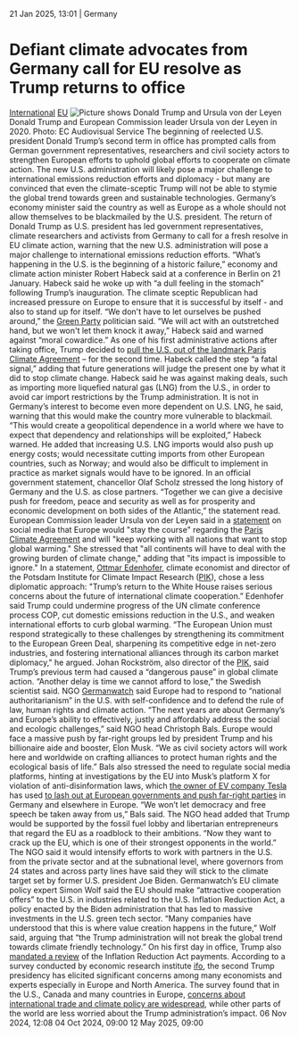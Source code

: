 21 Jan 2025, 13:01
| 
Germany
# Defiant climate advocates from Germany call for EU resolve as Trump returns to office
[International](https://www.cleanenergywire.org/topics/International) [EU](https://www.cleanenergywire.org/topics/EU)
![Picture shows Donald Trump and Ursula von der Leyen ](https://www.cleanenergywire.org/sites/default/files/styles/gallery_image/public/trump_vonderleyen_davos2021_ecaudiovisualservice.jpg?itok=AGL-3et5)
Donald Trump and European Commission leader Ursula von der Leyen in 2020. Photo: EC Audiovisual Service 
The beginning of reelected U.S. president Donald Trump’s second term in office has prompted calls from German government representatives, researchers and civil society actors to strengthen European efforts to uphold global efforts to cooperate on climate action. The new U.S. administration will likely pose a major challenge to international emissions reduction efforts and diplomacy - but many are convinced that even the climate-sceptic Trump will not be able to stymie the global trend towards green and sustainable technologies. Germany’s economy minister said the country as well as Europe as a whole should not allow themselves to be blackmailed by the U.S. president.
The return of Donald Trump as U.S. president has led government representatives, climate researchers and activists from Germany to call for a fresh resolve in EU climate action, warning that the new U.S. administration will pose a major challenge to international emissions reduction efforts. “What’s happening in the U.S. is the beginning of a historic failure,” economy and climate action minister Robert Habeck said at a conference in Berlin on 21 January.
Habeck said he woke up with “a dull feeling in the stomach” following Trump’s inauguration. The climate sceptic Republican had increased pressure on Europe to ensure that it is successful by itself - and also to stand up for itself. “We don't have to let ourselves be pushed around,” the [Green Party](https://www.cleanenergywire.org/experts/green-party) politician said. “We will act with an outstretched hand, but we won't let them knock it away,” Habeck said and warned against “moral cowardice.”
As one of his first administrative actions after taking office, Trump decided to [pull the U.S. out of the landmark Paris Climate Agreement](https://www.reuters.com/business/environment/trump-withdraw-paris-climate-agreement-2025-01-20/) – for the second time. Habeck called the step “a fatal signal,” adding that future generations will judge the present one by what it did to stop climate change.
Habeck said he was against making deals, such as importing more liquefied natural gas (LNG) from the U.S., in order to avoid car import restrictions by the Trump administration. It is not in Germany’s interest to become even more dependent on U.S. LNG, he said, warning that this would make the country more vulnerable to blackmail.
“This would create a geopolitical dependence in a world where we have to expect that dependency and relationships will be exploited,” Habeck warned. He added that increasing U.S. LNG imports would also push up energy costs; would necessitate cutting imports from other European countries, such as Norway; and would also be difficult to implement in practice as market signals would have to be ignored.
In an official government statement, chancellor Olaf Scholz stressed the long history of Germany and the U.S. as close partners. “Together we can give a decisive push for freedom, peace and security as well as for prosperity and economic development on both sides of the Atlantic,” the statement read.
European Commission leader Ursula von der Leyen said in a [statement](https://bsky.app/profile/vonderleyen.ec.europa.eu/post/3lgan4rlfnk24) on social media that Europe would "stay the course" regarding the [Paris Climate Agreement](https://www.cleanenergywire.org/glossary/letter_p#paris_climate_agreement) and will "keep working with all nations that want to stop global warming." She stressed that "all continents will have to deal with the growing burden of climate change," adding that "its impact is impossible to ignore."
In a statement, [Ottmar Edenhofer](https://www.cleanenergywire.org/experts/edenhofer), climate economist and director of the Potsdam Institute for Climate Impact Research ([PIK](https://www.cleanenergywire.org/experts/pik-potsdam-institute-climate-impact-research)), chose a less diplomatic approach: "Trump’s return to the White House raises serious concerns about the future of international climate cooperation.” Edenhofer said Trump could undermine progress of the UN climate conference process COP, cut domestic emissions reduction in the U.S., and weaken international efforts to curb global warming.
“The European Union must respond strategically to these challenges by strengthening its commitment to the European Green Deal, sharpening its competitive edge in net-zero industries, and fostering international alliances through its carbon market diplomacy," he argued. Johan Rockström, also director of the [PIK](https://www.cleanenergywire.org/experts/pik-potsdam-institute-climate-impact-research), said Trump’s previous term had caused a “dangerous pause” in global climate action. “Another delay is time we cannot afford to lose,” the Swedish scientist said.
NGO [Germanwatch](https://www.cleanenergywire.org/experts/germanwatch) said Europe had to respond to “national authoritarianism” in the U.S. with self-confidence and to defend the rule of law, human rights and climate action. “The next years are about Germany’s and Europe’s ability to effectively, justly and affordably address the social and ecologic challenges,” said NGO head Christoph Bals. Europe would face a massive push by far-right groups led by president Trump and his billionaire aide and booster, Elon Musk. “We as civil society actors will work here and worldwide on crafting alliances to protect human rights and the ecological basis of life.”
Bals also stressed the need to regulate social media platforms, hinting at investigations by the EU into Musk’s platform X for violation of anti-disinformation laws, which [the owner of EV company Tesla](https://www.cleanenergywire.org/news/tesla-registrations-plummet-41-percent-germany-2024-company-slides-ev-ranking) has used [to lash out at European governments and push far-right parties](https://apnews.com/article/germany-scholz-elon-musk-far-right-afd-95cc5325bde8f5a0065da9dad98da926) in Germany and elsewhere in Europe. “We won’t let democracy and free speech be taken away from us,” Bals said. The NGO head added that Trump would be supported by the fossil fuel lobby and libertarian entrepreneurs that regard the EU as a roadblock to their ambitions. “Now they want to crack up the EU, which is one of their strongest opponents in the world.”
The NGO said it would intensify efforts to work with partners in the U.S. from the private sector and at the subnational level, where governors from 24 states and across party lines have said they will stick to the climate target set by former U.S. president Joe Biden. Germanwatch’s EU climate policy expert Simon Wolf said the EU should make “attractive cooperation offers” to the U.S. in industries related to the U.S. Inflation Reduction Act, a policy enacted by the Biden administration that has led to massive investments in the U.S. green tech sector. 
“Many companies have understood that this is where value creation happens in the future,” Wolf said, arguing that “the Trump administration will not break the global trend towards climate friendly technology.” On his first day in office, Trump also [mandated a review](https://www.bloomberg.com/news/articles/2025-01-21/trump-orders-agencies-to-halt-spending-from-biden-s-climate-law?utm_medium=social&utm_content=climate&utm_source=twitter&cmpid=socialflow-twitter-climate&utm_campaign=socialflow-organic&sref=peEFYOHm) of the Inflation Reduction Act payments.
According to a survey conducted by economic research institute [ifo](https://www.cleanenergywire.org/experts/ifo-institute-economic-research), the second Trump presidency has elicited significant concerns among many economists and experts especially in Europe and North America. The survey found that in the U.S., Canada and many countries in Europe, [concerns about international trade and climate policy are widespread](https://www.ifo.de/en/press-release/2025-01-20/experts-in-western-europe-and-us-are-the-most-afraid-of-trump), while other parts of the world are less worried about the Trump administration’s impact.
06 Nov 2024, 12:08
04 Oct 2024, 09:00
12 May 2025, 09:00